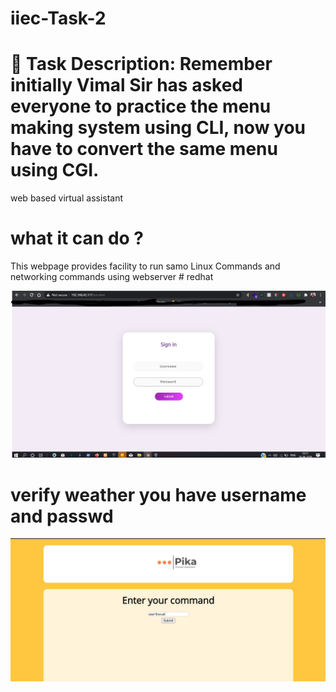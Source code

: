 # iiec-Task-2

# 📄 Task Description: Remember initially Vimal Sir has asked everyone to practice the menu making system using CLI, now you have to convert the same menu using CGI.

web based virtual assistant 

# what it can do ?

This webpage provides facility to run samo Linux Commands and networking commands using webserver   # redhat

![](sin.jpg)
# verify weather you have username and passwd

![](web.jpg)
